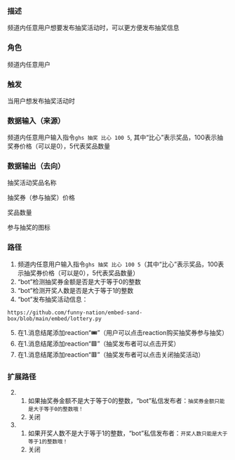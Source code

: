 ### 描述

频道内任意用户想要发布抽奖活动时，可以更方便发布抽奖信息

### 角色

频道内任意用户

### 触发

当用户想发布抽奖活动时

### 数据输入（来源）

频道内任意用户输入指令```ghs 抽奖 比心 100 5```, 其中“比心”表示奖品，100表示抽奖券价格（可以是0），5代表奖品数量

### 数据输出（去向）

抽奖活动奖品名称

抽奖券（参与抽奖）价格

奖品数量

参与抽奖的图标

### 路径

1. 频道内任意用户输入指令```ghs 抽奖 比心 100 5```（其中“比心”表示奖品，100表示抽奖券价格（可以是0），5代表奖品数量）
2. “bot”检测抽奖券金额是否是大于等于0的整数
3. “bot”检测开奖人数是否是大于等于1的整数
4. “bot”发布抽奖活动信息：
```
https://github.com/funny-nation/embed-sand-box/blob/main/embed/lottery.py
```
5. 在1.消息结尾添加reaction“🎟️”（用户可以点击reaction购买抽奖券参与抽奖）
6. 在1.消息结尾添加reaction“🟩”（抽奖发布者可以点击开奖）
7. 在1.消息结尾添加reaction“🟥”（抽奖发布者可以点击关闭抽奖活动）

### 扩展路径

2. 1. 如果抽奖券金额不是大于等于0的整数，“bot”私信发布者：```抽奖券金额只能是大于等于0的整数哦！```
   2. 关闭
3. 1. 如果开奖人数不是大于等于1的整数，“bot”私信发布者：```开奖人数只能是大于等于1的整数哦！``` 
   2. 关闭
  
